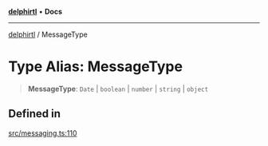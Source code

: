 [**delphirtl**](../README.md) • **Docs**

***

[delphirtl](../globals.md) / MessageType

# Type Alias: MessageType

> **MessageType**: `Date` \| `boolean` \| `number` \| `string` \| `object`

## Defined in

[src/messaging.ts:110](https://github.com/chuacw/delphirtl/blob/01752da42abbae178d000244800240d96a86d86e/src/messaging.ts#L110)
